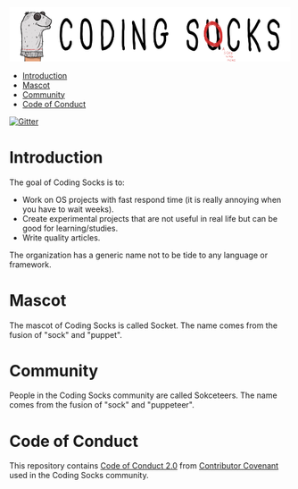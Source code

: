![Coding Socks Mascot](img/coding_socks_text_with_socket_w980.png)

- [Introduction](#introduction)
- [Mascot](#mascot)
- [Community](#community)
- [Code of Conduct](#code-of-conduct)

[![Gitter](https://badges.gitter.im/coding-socks/community.svg)](https://gitter.im/coding-socks/community?utm_source=badge&utm_medium=badge&utm_campaign=pr-badge)

# Introduction

The goal of Coding Socks is to:

- Work on OS projects with fast respond time (it is really annoying when you have to wait weeks).
- Create experimental projects that are not useful in real life but can be good for learning/studies.
- Write quality articles.

The organization has a generic name not to be tide to any language or framework.

# Mascot

The mascot of Coding Socks is called Socket. The name comes from the fusion of "sock" and "puppet".

# Community

People in the Coding Socks community are called Sokceteers. The name comes from the fusion of "sock" and "puppeteer".

# Code of Conduct

This repository contains [Code of Conduct 2.0](CODE_OF_CONDUCT.md) from [Contributor Covenant](https://www.contributor-covenant.org/) used in the Coding Socks community.

